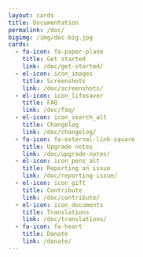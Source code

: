 ```yaml
---
layout: cards
title: Documentation
permalink: /doc/
bigimg: /img/doc-big.jpg
cards:
  - fa-icon: fa-paper-plane
    title: Get started
    link: /doc/get-started/
  - el-icon: icon_images
    title: Screenshots
    link: /doc/screenshots/
  - el-icon: icon_lifesaver
    title: FAQ
    link: /doc/faq/
  - el-icon: icon_search_alt
    title: Changelog
    link: /doc/changelog/
  - fa-icon: fa-external-link-square
    title: Upgrade notes
    link: /doc/upgrade-notes/
  - el-icon: icon_pens_alt
    title: Reporting an issue
    link: /doc/reporting-issue/
  - el-icon: icon_gift
    title: Contribute
    link: /doc/contribute/
  - el-icon: icon_documents
    title: Translations
    link: /doc/translations/
  - fa-icon: fa-heart
    title: Donate
    link: /donate/
---
```

